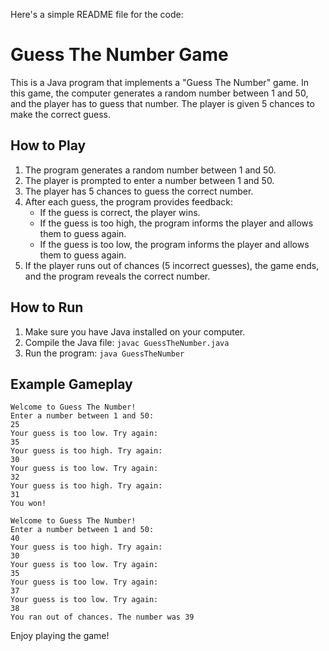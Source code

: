 Here's a simple README file for the code:

# Guess The Number Game

This is a Java program that implements a "Guess The Number" game. In this game, the computer generates a random number between 1 and 50, and the player has to guess that number. The player is given 5 chances to make the correct guess.

## How to Play

1. The program generates a random number between 1 and 50.
2. The player is prompted to enter a number between 1 and 50.
3. The player has 5 chances to guess the correct number.
4. After each guess, the program provides feedback:
   - If the guess is correct, the player wins.
   - If the guess is too high, the program informs the player and allows them to guess again.
   - If the guess is too low, the program informs the player and allows them to guess again.
5. If the player runs out of chances (5 incorrect guesses), the game ends, and the program reveals the correct number.

## How to Run

1. Make sure you have Java installed on your computer.
2. Compile the Java file: `javac GuessTheNumber.java`
3. Run the program: `java GuessTheNumber`

## Example Gameplay

```
Welcome to Guess The Number!
Enter a number between 1 and 50:
25
Your guess is too low. Try again:
35
Your guess is too high. Try again:
30
Your guess is too low. Try again:
32
Your guess is too high. Try again:
31
You won!
```

```
Welcome to Guess The Number!
Enter a number between 1 and 50:
40
Your guess is too high. Try again:
30
Your guess is too low. Try again:
35
Your guess is too low. Try again:
37
Your guess is too low. Try again:
38
You ran out of chances. The number was 39
```

Enjoy playing the game!
